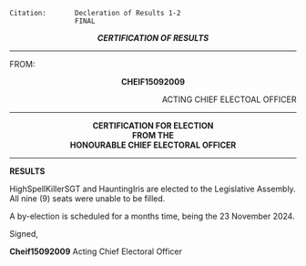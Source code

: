 	Citation:       Decleration of Results 1-2
                	FINAL

<p align="center"><b><i>
				CERTIFICATION OF RESULTS
</b></i>

---

FROM:
<p align="center"><b>		CHEIF15092009			</b>
<p align="right">		ACTING CHIEF ELECTOAL OFFICER

---
	
<p align="center"><b>		
				CERTIFICATION FOR ELECTION
<br>				FROM THE
<br>				HONOURABLE CHIEF ELECTORAL OFFICER
</b>

----

**RESULTS**


HighSpellKillerSGT and HauntingIris are elected to the Legislative Assembly. All nine (9) seats were unable to be filled.

A by-election is scheduled for a months time, being the 23 November 2024.

Signed,

**Cheif15092009**
Acting Chief Electoral Officer
